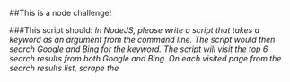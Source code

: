 ##This is a node challenge!

###This script should:
*In NodeJS, please write a script that takes a keyword as an argument from the command line.*
*The script would then search Google and Bing for the keyword.*
*The script will visit the top 6 search results from both Google and Bing.*
*On each visited page from the search results list, scrape the <title> element.*
*Store the url for the visited page and the contents of the <title> element in a CSV file.*
*In the end there should be two CSV files output:  one for the Google results and one for Bing.*

To execute the script, run: node main.js *searchTerm*

I have also included the ability to store search engine specific information needed to scrape from them in an object defined at the top of the main.js file. I'd like to build off of that to scrape more sites (duckduckgo, symbolhound, askjeeves (because I recently discovered that's still around), yahoo, etc).

I would also like to bring in more user interaction through prompts like after executing the code, in stead of needing to input the search term when executing, have the script prompt the user for the search term, list compatible engines and ask which engine to use and to allow multiple scrapes in one execution (In the case of multiple scrapes I would also want to build in some naming convention for each subsequent scrape so each scrape doesn't just overwrite the csv for that engine).